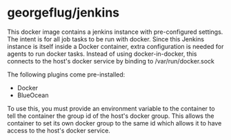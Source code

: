 # georgeflug/jenkins

This docker image contains a jenkins instance with pre-configured
settings. The intent is for all job tasks to be run with docker. Since
this Jenkins instance is itself inside a Docker container, extra
configuration is needed for agents to run docker tasks. Instead of using
docker-in-docker, this connects to the host's docker service by binding
to /var/run/docker.sock

The following plugins come pre-installed:
- Docker
- BlueOcean

To use this, you must provide an environment variable to the container
to tell the container the group id of the host's docker group. This
allows the container to set its own docker group to the same id which
allows it to have access to the host's docker service.
